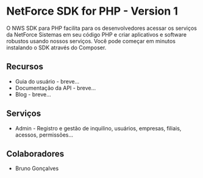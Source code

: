 # NetForce SDK for PHP - Version 1
O NWS SDK para PHP facilita para os desenvolvedores acessar os serviços da NetForce Sistemas em seu código PHP e criar aplicativos e software robustos usando nossos serviços. Você pode começar em minutos instalando o SDK através do Composer.

## Recursos

 - Guia do usuário - breve...
 - Documentação da API - breve...
 - Blog - breve...


## Serviços

 - Admin - Registro e gestão de inquilino, usuários, empresas, filiais, acessos, permissões...


## Colaboradores

 - Bruno Gonçalves